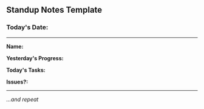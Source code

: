 ## Standup Notes Template
### Today's Date:
---
**Name:** 

**Yesterday's Progress:** 

**Today's Tasks:** 

**Issues?:** 

---
_...and repeat_